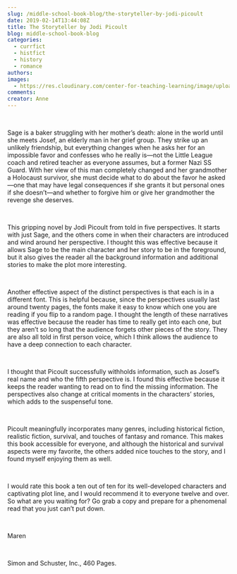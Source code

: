 ```yaml
---
slug: /middle-school-book-blog/the-storyteller-by-jodi-picoult
date: 2019-02-14T13:44:08Z
title: The Storyteller by Jodi Picoult
blog: middle-school-book-blog
categories:
  - currfict
  - histfict
  - history
  - romance
authors:
images:
  - https://res.cloudinary.com/center-for-teaching-learning/image/upload/v1637513461/Storyteller-1.jpg.jpg
comments:
creator: Anne
---
```


<div class="wp-block-image"><figure class="alignleft"/></div>
<!-- /wp:image --><br /><!-- wp:paragraph -->
<p>Sage is a baker struggling
with her mother’s death: alone in the world until she meets Josef, an elderly
man in her grief group. They strike up an unlikely friendship, but everything
changes when he asks her for an impossible favor and confesses who he really
is—not the Little League coach and retired teacher as everyone assumes, but a
former Nazi SS Guard. With her view of this man completely changed and her
grandmother a Holocaust survivor, she must decide what to do about the favor he
asked—one that may have legal consequences if she grants it but personal ones
if she doesn’t—and whether to forgive him or give her grandmother the revenge
she deserves. </p>
<!-- /wp:paragraph --><br /><!-- wp:paragraph -->
<p>This gripping novel
by Jodi Picoult from told in five perspectives. It starts with just Sage, and
the others come in when their characters are introduced and wind around her
perspective. I thought this was effective because it allows Sage to be the main
character and her story to be in the foreground, but it also gives the reader
all the background information and additional stories to make the plot more
interesting.</p>
<!-- /wp:paragraph --><br /><!-- wp:paragraph -->
<p>Another effective
aspect of the distinct perspectives is that each is in a different font. This
is helpful because, since the perspectives usually last around twenty pages,
the fonts make it easy to know which one you are reading if you flip to a
random page. I thought the length of these narratives was effective because the
reader has time to really get into each one, but they aren’t so long that the audience
forgets other pieces of the story. They are also all told in first person voice,
which I think allows the audience to have a deep connection to each character.  </p>
<!-- /wp:paragraph --><br /><!-- wp:paragraph -->
<p>I thought that Picoult successfully withholds information, such as Josef’s real name and who the fifth perspective is. I found this effective because it keeps the reader wanting to read on to find the missing information. The perspectives also change at critical moments in the characters’ stories, which adds to the suspenseful tone.</p>
<!-- /wp:paragraph --><br /><!-- wp:paragraph -->
<p>Picoult meaningfully
incorporates many genres, including historical fiction, realistic fiction,
survival, and touches of fantasy and romance. This makes this book accessible for
everyone, and although the historical and survival aspects were my favorite,
the others added nice touches to the story, and I found myself enjoying them as
well.</p>
<!-- /wp:paragraph --><br /><!-- wp:paragraph -->
<p>I would rate this
book a ten out of ten for its well-developed characters and captivating plot
line, and I would recommend it to everyone twelve and over. So what are you
waiting for? Go grab a copy and prepare for a phenomenal read that you just
can’t put down.</p>
<!-- /wp:paragraph --><br /><!-- wp:paragraph -->
<p>Maren</p>
<!-- /wp:paragraph --><br /><!-- wp:paragraph -->
<p>Simon and Schuster, Inc., 460 Pages.</p>
<!-- /wp:paragraph -->
